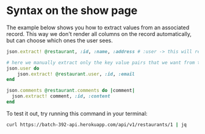 # Syntax on the show page

The example below shows you how to extract values from an associated record. This way we don't render all columns on the record automatically, but can choose which ones the user sees.

```ruby
json.extract! @restaurant, :id, :name, :address # :user -> this will reveal all user info, including their API token

# here we manually extract only the key value pairs that we want from the user record
json.user do
    json.extract! @restaurant.user, :id, :email
end

json.comments @restaurant.comments do |comment|
  json.extract! comment, :id, :content
end
```

To test it out, try running this command in your terminal: 
```sh
curl https://batch-392-api.herokuapp.com/api/v1/restaurants/1 | jq
```